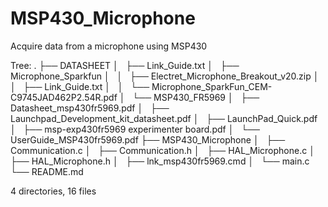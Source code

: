 # MSP430_Microphone
Acquire data from a microphone using MSP430

Tree:
.
├── DATASHEET
│   ├── Link_Guide.txt
│   ├── Microphone_Sparkfun
│   │   ├── Electret_Microphone_Breakout_v20.zip
│   │   ├── Link_Guide.txt
│   │   └── Microphone_SparkFun_CEM-C9745JAD462P2.54R.pdf
│   └── MSP430_FR5969
│       ├── Datasheet_msp430fr5969.pdf
│       ├── Launchpad_Development_kit_datasheet.pdf
│       ├── LaunchPad_Quick.pdf
│       ├── msp-exp430fr5969 experimenter board.pdf
│       └── UserGuide_MSP430fr5969.pdf
├── MSP430_Microphone
│   ├── Communication.c
│   ├── Communication.h
│   ├── HAL_Microphone.c
│   ├── HAL_Microphone.h
│   ├── lnk_msp430fr5969.cmd
│   └── main.c
└── README.md

4 directories, 16 files
